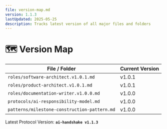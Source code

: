 ```yaml
---
file: version-map.md
version: 1.1.3
lastUpdated: 2025-05-25
description: Tracks latest version of all major files and folders
---
```


# 🗺️ Version Map

| File / Folder                          | Current Version |
|----------------------------------------|-----------------|
| `roles/software-architect.v1.0.1.md`   | v1.0.1          |
| `roles/product-architect.v1.0.1.md`    | v1.0.1          |
| `roles/documentation-writer.v1.0.0.md` | v1.0.0          |
| `protocols/ai-responsibility-model.md` | v1.0.0          |
| `patterns/milestone-construction-pattern.md` | v1.0.0    |

Latest Protocol Version: **`ai-handshake v1.1.3`**
